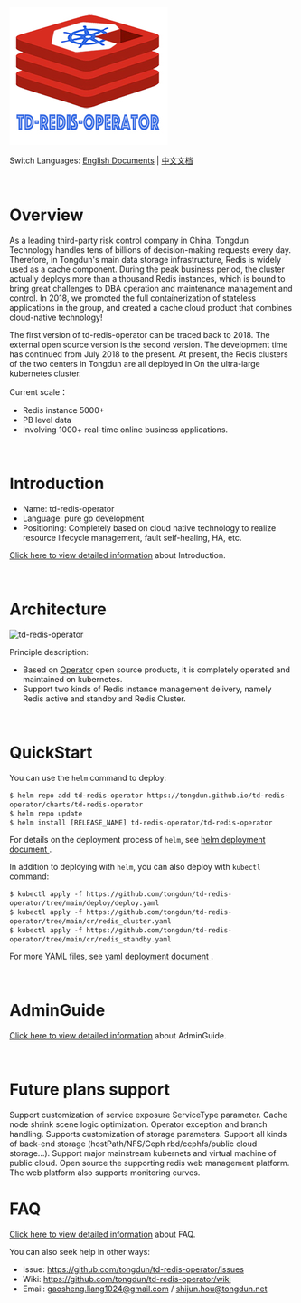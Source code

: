 
![td-redis-operator](docs/imgs/td-redis-operator-logo.jpg)


Switch Languages: <a href="README.md">English Documents</a>  |  <a href="README-zh.md">中文文档</a>

<br>

# Overview

As a leading third-party risk control company in China, Tongdun Technology handles tens of billions of decision-making requests every day. Therefore, in Tongdun's main data storage infrastructure, Redis is widely used as a cache component. During the peak business period, the cluster actually deploys more than a thousand Redis instances, which is bound to bring great challenges to DBA operation and maintenance management and control. In 2018, we promoted the full containerization of stateless applications in the group, and created a cache cloud product that combines cloud-native technology! <br>

The first version of td-redis-operator can be traced back to 2018. The external open source version is the second version. The development time has continued from July 2018 to the present. At present, the Redis clusters of the two centers in Tongdun are all deployed in On the ultra-large kubernetes cluster.<br>

Current scale：
* Redis instance 5000+
* PB level data
* Involving 1000+ real-time online business applications.

<br>

# Introduction

* Name: td-redis-operator
* Language: pure go development
* Positioning: Completely based on cloud native technology to realize resource lifecycle management, fault self-healing, HA, etc.

<a href="https://github.com/tongdun/td-redis-operator/wiki">Click here to view detailed information</a> about Introduction.

<br>

# Architecture

![td-redis-operator](https://github.com/tongdun/td-redis-operator/blob/gaoshengL-patch-1/1.png)

Principle description:
* Based on <a href="https://kubernetes.io/docs/concepts/extend-kubernetes/operator/">Operator</a> open source products, it is completely operated and maintained on kubernetes.
* Support two kinds of Redis instance management delivery, namely Redis active and standby and Redis Cluster.

<br>

# QuickStart

You can use the `helm` command to deploy:

```
$ helm repo add td-redis-operator https://tongdun.github.io/td-redis-operator/charts/td-redis-operator
$ helm repo update
$ helm install [RELEASE_NAME] td-redis-operator/td-redis-operator      
```

For details on the deployment process of `helm`, see <a href="https://github.com/tongdun/td-redis-operator/wiki/Helm-Deploy"> helm deployment document </a>.

In addition to deploying with `helm`, you can also deploy with `kubectl` command:

```
$ kubectl apply -f https://github.com/tongdun/td-redis-operator/tree/main/deploy/deploy.yaml     
$ kubectl apply -f https://github.com/tongdun/td-redis-operator/tree/main/cr/redis_cluster.yaml
$ kubectl apply -f https://github.com/tongdun/td-redis-operator/tree/main/cr/redis_standby.yaml

```

For more YAML files, see <a href="https://github.com/tongdun/td-redis-operator/wiki/YAML-Deploy"> yaml deployment document </a>.

<br>

# AdminGuide

<a href="https://github.com/tongdun/td-redis-operator/wiki/Admin-Guide">Click here to view detailed information</a> about AdminGuide.

<br>

# Future plans support

Support customization of service exposure ServiceType parameter.
Cache node shrink scene logic optimization.
Operator exception and branch handling.
Supports customization of storage parameters.
Support all kinds of back-end storage (hostPath/NFS/Ceph rbd/cephfs/public cloud storage...).
Support major mainstream kubernets and virtual machine of public cloud.
Open source the supporting redis web management platform.
The web platform also supports monitoring curves.


# FAQ

<a href="https://github.com/tongdun/td-redis-operator/wiki/FAQ">Click here to view detailed information</a> about FAQ.

You can also seek help in other ways:
* Issue: https://github.com/tongdun/td-redis-operator/issues
* Wiki: https://github.com/tongdun/td-redis-operator/wiki
* Email: gaosheng.liang1024@gmail.com / shijun.hou@tongdun.net

<br>
<br>

